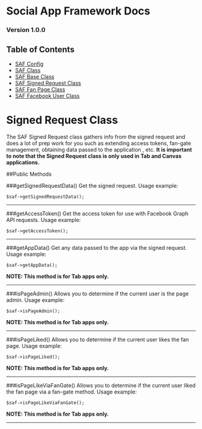 # Social App Framework Docs
### Version 1.0.0

## Table of Contents

* [SAF Config](saf_config.md)
* [SAF Class](saf.md)
* [SAF Base Class](saf_base.md)
* [SAF Signed Request Class](saf_signed_request.md)
* [SAF Fan Page Class](saf_fan_page.md)
* [SAF Facebook User Class](saf_facebook_user.md)

# Signed Request Class
The SAF Signed Request class gathers info from the signed request and does a lot
of prep work for you such as extending access tokens, fan-gate management, 
obtaining data passed to the application , etc. **It is important to note that
the Signed Request class is only used in Tab and Canvas applications.**

##Public Methods

###getSignedRequestData()
Get the signed request. Usage example:
    
    $saf->getSignedRequestData();

***

###getAccessToken()
Get the access token for use with Facebook Graph API requests. Usage example:
    
    $saf->getAccessToken();

***

###getAppData()
Get any data passed to the app via the signed request. Usage example:
    
    $saf->getAppData();

**NOTE: This method is for Tab apps only.**

***

###isPageAdmin() 
Allows you to determine if the current user is the page admin. Usage example:
    
    $saf->isPageAdmin();

**NOTE: This method is for Tab apps only.**

***

###isPageLiked() 
Allows you to determine if the current user likes the fan page. Usage example:
    
    $saf->isPageLiked();

**NOTE: This method is for Tab apps only.**

***

###isPageLikeViaFanGate() 
Allows you to determine if the current user liked the fan page via a fan-gate
method. Usage example:
    
    $saf->isPageLikeViaFanGate();

**NOTE: This method is for Tab apps only.**

***
